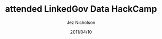 ---
title: attended LinkedGov Data HackCamp
date: 2011/04/10
tags: [events,opendata]
author: Jez Nicholson
---